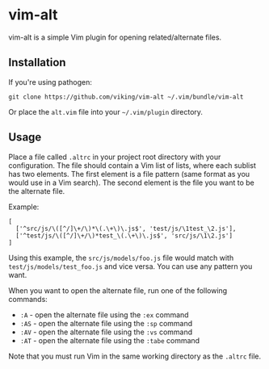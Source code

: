 vim-alt
=======

vim-alt is a simple Vim plugin for opening related/alternate
files.

Installation
------------

If you're using pathogen:

    git clone https://github.com/viking/vim-alt ~/.vim/bundle/vim-alt

Or place the `alt.vim` file into your `~/.vim/plugin` directory.

Usage
-----

Place a file called `.altrc` in your project root directory with
your configuration. The file should contain a Vim list of lists,
where each sublist has two elements. The first element is a file
pattern (same format as you would use in a Vim search). The second
element is the file you want to be the alternate file.

Example:

    [
      ['^src/js/\([^/]\+/\)*\(.\+\)\.js$', 'test/js/\1test_\2.js'],
      ['^test/js/\([^/]\+/\)*test_\(.\+\)\.js$', 'src/js/\1\2.js']
    ]

Using this example, the `src/js/models/foo.js` file would match
with `test/js/models/test_foo.js` and vice versa. You can use any
pattern you want.

When you want to open the alternate file, run one of the following
commands:

* `:A` - open the alternate file using the `:ex` command
* `:AS` - open the alternate file using the `:sp` command
* `:AV` - open the alternate file using the `:vs` command
* `:AT` - open the alternate file using the `:tabe` command

Note that you must run Vim in the same working directory as the
`.altrc` file.
